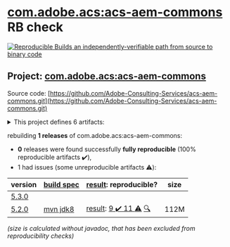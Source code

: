 [com.adobe.acs:acs-aem-commons](https://search.maven.org/artifact/com.adobe.acs/acs-aem-commons/) RB check
=======

[![Reproducible Builds](https://reproducible-builds.org/images/logos/rb.svg) an independently-verifiable path from source to binary code](https://reproducible-builds.org/)

## Project: [com.adobe.acs:acs-aem-commons](https://search.maven.org/artifact/com.adobe.acs/acs-aem-commons/)

Source code: [https://github.com/Adobe-Consulting-Services/acs-aem-commons.git](https://github.com/Adobe-Consulting-Services/acs-aem-commons.git)

<details><summary>This project defines 6 artifacts:</summary>

* [com.adobe.acs:acs-aem-commons](https://search.maven.org/artifact/com.adobe.acs/acs-aem-commons/)
* [com.adobe.acs:acs-aem-commons-bundle](https://search.maven.org/artifact/com.adobe.acs/acs-aem-commons-bundle/)
* [com.adobe.acs:acs-aem-commons-content](https://search.maven.org/artifact/com.adobe.acs/acs-aem-commons-content/)
* [com.adobe.acs:acs-aem-commons-oakpal-checks](https://search.maven.org/artifact/com.adobe.acs/acs-aem-commons-oakpal-checks/)
* [com.adobe.acs:acs-aem-commons-ui.apps](https://search.maven.org/artifact/com.adobe.acs/acs-aem-commons-ui.apps/)
* [com.adobe.acs:acs-aem-commons-ui.content](https://search.maven.org/artifact/com.adobe.acs/acs-aem-commons-ui.content/)
</details>

rebuilding **1 releases** of com.adobe.acs:acs-aem-commons:
- **0** releases were found successfully **fully reproducible** (100% reproducible artifacts :heavy_check_mark:),
- 1 had issues (some unreproducible artifacts :warning:):

| version | [build spec](/BUILDSPEC.md) | [result](https://reproducible-builds.org/docs/jvm/): reproducible? | size |
| -- | --------- | ------ | -- |
| [5.3.0](https://search.maven.org/artifact/com.adobe.acs/acs-aem-commons/5.3.0/pom) | | | |
| [5.2.0](https://search.maven.org/artifact/com.adobe.acs/acs-aem-commons/5.2.0/pom) | [mvn jdk8](acs-aem-commons-5.2.0.buildspec) | [result](acs-aem-commons-5.2.0.buildinfo): [9 :heavy_check_mark:  11 :warning:](acs-aem-commons-5.2.0.buildcompare) [:mag:](acs-aem-commons-5.2.0.diffoscope) | 112M |

<i>(size is calculated without javadoc, that has been excluded from reproducibility checks)</i>
